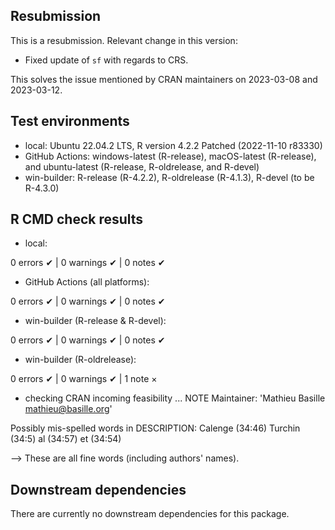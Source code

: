 ## Resubmission

This is a resubmission. Relevant change in this version:

* Fixed update of `sf` with regards to CRS.
  
This solves the issue mentioned by CRAN maintainers on 2023-03-08 and
2023-03-12.


## Test environments

* local: Ubuntu 22.04.2 LTS, R version 4.2.2 Patched (2022-11-10 r83330)
* GitHub Actions: windows-latest (R-release), macOS-latest (R-release), and
  ubuntu-latest (R-release, R-oldrelease, and R-devel)
* win-builder: R-release (R-4.2.2), R-oldrelease (R-4.1.3), R-devel (to be
  R-4.3.0)


## R CMD check results

* local: 

0 errors ✔ | 0 warnings ✔ | 0 notes ✔

* GitHub Actions (all platforms):

0 errors ✔ | 0 warnings ✔ | 0 notes ✔

* win-builder (R-release & R-devel):

0 errors ✔ | 0 warnings ✔ | 0 notes ✔

* win-builder (R-oldrelease):

0 errors ✔ | 0 warnings ✔ | 1 note ×

- checking CRAN incoming feasibility ... NOTE
Maintainer: 'Mathieu Basille <mathieu@basille.org>'

Possibly mis-spelled words in DESCRIPTION:
  Calenge (34:46)
  Turchin (34:5)
  al (34:57)
  et (34:54)

--> These are all fine words (including authors' names).


## Downstream dependencies

There are currently no downstream dependencies for this package.
